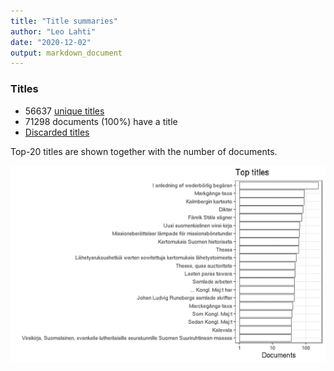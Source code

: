 ```yaml
---
title: "Title summaries"
author: "Leo Lahti"
date: "2020-12-02"
output: markdown_document
---
```



### Titles

 * 56637 [unique titles](output.tables/title_accepted.csv)
 * 71298 documents (100%) have a title
 * [Discarded titles](output.tables/title_discarded.csv)

Top-20 titles are shown together with the number of documents.

![plot of chunk summarytitle](figure/summarytitle-1.png)

